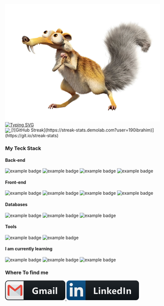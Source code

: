 
<img src="iceage.png"/>
<a href="https://git.io/typing-svg"><img src="https://readme-typing-svg.demolab.com?font=Fira+Code&pause=1000&width=435&lines=%F0%9F%91%8B+Hello+World%2C+I'm+Ibrahim!;A+Fullstack+web+developer" alt="Typing SVG" /></a>
<div>
<a href="https://github.com/anuraghazra/github-readme-stats">
  <img align="center" src="https://github-readme-stats.vercel.app/api/top-langs/?username=190ibrahim&langs_count=8)](https://github.com/anuraghazra/github-readme-stats" />
</a>
  [![GitHub Streak](https://streak-stats.demolab.com?user=190ibrahim)](https://git.io/streak-stats)
  </div>
<h3> My Teck Stack </h3>
<h4>Back-end</h4>
<div>
  <img src="https://img.shields.io/badge/Java-ED8B00?style=for-the-badge&logo=openjdk&logoColor=white" alt="example badge" style="vertical-align:top margin:6px 4px">
  <img src="https://img.shields.io/badge/PHP-777BB4?style=for-the-badge&logo=php&logoColor=white" alt="example badge" style="vertical-align:top margin:6px 4px">
    <img src="	https://img.shields.io/badge/Spring-6DB33F?style=for-the-badge&logo=spring&logoColor=white" alt="example badge" style="vertical-align:top margin:6px 4px">
  <img src="https://img.shields.io/badge/Node.js-43853D?style=for-the-badge&logo=node.js&logoColor=white" alt="example badge" style="vertical-align:top margin:6px 4px">
 </div>
 <h4>Front-end</h4>
<div>
    <img src="https://img.shields.io/badge/HTML5-E34F26?style=for-the-badge&logo=html5&logoColor=white" alt="example badge" style="vertical-align:top margin:6px 4px">
  <img src="https://img.shields.io/badge/CSS3-1572B6?style=for-the-badge&logo=css3&logoColor=white" alt="example badge" style="vertical-align:top margin:6px 4px">
  <img src="https://img.shields.io/badge/JavaScript-F7DF1E?style=for-the-badge&logo=JavaScript&logoColor=white" alt="example badge" style="vertical-align:top margin:6px 4px">
  
  <img src="https://img.shields.io/badge/Bootstrap-563D7C?style=for-the-badge&logo=bootstrap&logoColor=white" alt="example badge" style="vertical-align:top margin:6px 4px">
  

  </div>
   <h4>Databases</h4>
<div>
  <img src="https://img.shields.io/badge/MySQL-00000F?style=for-the-badge&logo=mysql&logoColor=white" alt="example badge" style="vertical-align:top margin:6px 4px">
  <img src="https://img.shields.io/badge/MongoDB-4EA94B?style=for-the-badge&logo=mongodb&logoColor=white" alt="example badge" style="vertical-align:top margin:6px 4px">
  <img src="https://img.shields.io/badge/Microsoft_SQL_Server-CC2927?style=for-the-badge&logo=microsoft-sql-server&logoColor=white" alt="example badge" style="vertical-align:top margin:6px 4px">
  </div>
    </div>
   <h4>Tools</h4>
<div>
  <img src="https://img.shields.io/badge/Heroku-430098?style=for-the-badge&logo=heroku&logoColor=white" alt="example badge" style="vertical-align:top margin:6px 4px">
  <img src="https://img.shields.io/badge/Amazon_AWS-232F3E?style=for-the-badge&logo=amazon-aws&logoColor=white" alt="example badge" style="vertical-align:top margin:6px 4px">

  </div>

   <h4>I am currently learning</h4>
<div>
<img src="https://img.shields.io/badge/Angular-DD0031?style=for-the-badge&logo=angular&logoColor=white" alt="example badge" style="vertical-align:top margin:6px 4px">
<img src="https://img.shields.io/badge/React-20232A?style=for-the-badge&logo=react&logoColor=61DAFB" alt="example badge" style="vertical-align:top margin:6px 4px">
<img src="https://img.shields.io/badge/Vue.js-35495E?style=for-the-badge&logo=vue.js&logoColor=4FC08D" alt="example badge" style="vertical-align:top margin:6px 4px"> 
</div>

<h3>Where To find me</h3>
<p>
 <a href="mailto:190ibrahimahmed@gmail.com">
     <img src="icons/gmail.svg" />
 </a>
  <a href="https://www.linkedin.com/in/ibrahim-ibrahim-937a7823a/">
     <img src="icons/linkedin.svg" />
 </a>
</p>
<!--
**190ibrahim/190ibrahim** is a ✨ _special_ ✨ repository because its `README.md` (this file) appears on your GitHub profile.

Here are some ideas to get you started:

- 🔭 I’m currently working on ...
- 🌱 I’m currently learning ...
- 👯 I’m looking to collaborate on ...
- 🤔 I’m looking for help with ...
- 💬 Ask me about ...
- 📫 How to reach me: ...
- 😄 Pronouns: ...
- ⚡ Fun fact: ...
-->
